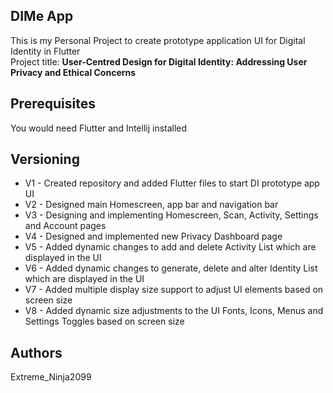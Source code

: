 ## DIMe App
This is my Personal Project to create prototype application UI for Digital Identity in Flutter
<br>Project title: **User-Centred Design for Digital Identity: Addressing User Privacy and Ethical Concerns**

## **Prerequisites**

You would need Flutter and Intellij installed

## **Versioning**
- V1 - Created repository and added Flutter files to start DI prototype app UI
- V2 - Designed main Homescreen, app bar and navigation bar
- V3 - Designing and implementing Homescreen, Scan, Activity, Settings and Account pages
- V4 - Designed and implemented new Privacy Dashboard page
- V5 - Added dynamic changes to add and delete Activity List which are displayed in the UI
- V6 - Added dynamic changes to generate, delete and alter Identity List which are displayed in the UI
- V7 - Added multiple display size support to adjust UI elements based on screen size
- V8 - Added dynamic size adjustments to the UI Fonts, Icons, Menus and Settings Toggles based on screen size

## **Authors**

Extreme_Ninja2099
